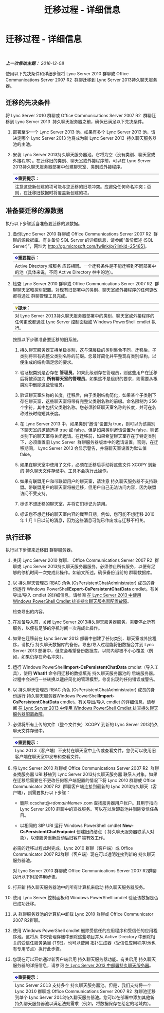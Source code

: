 ﻿---
title: 迁移过程 - 详细信息
TOCTitle: 迁移过程 - 详细信息
ms:assetid: ca7e352c-9bde-47d9-8273-5cf2fdfdfe7e
ms:mtpsurl: https://technet.microsoft.com/zh-cn/library/JJ205264(v=OCS.15)
ms:contentKeyID: 49314258
ms.date: 12/10/2016
mtps_version: v=OCS.15
ms.translationtype: HT
---

# 迁移过程 - 详细信息

 

_**上一次修改主题：** 2016-12-08_

使用以下先决条件和详细步骤将 Lync Server 2010 群聊或 Office Communications Server 2007 R2  群聊迁移到 Lync Server 2013持久聊天服务器。

## 迁移的先决条件

将 Lync Server 2010 群聊或 Office Communications Server 2007 R2  群聊迁移到 Lync Server 2013  持久聊天服务器之前，确保已满足以下先决条件。

1.  部署至少一个 Lync Server 2013 池。如果有多个 Lync Server 2013 池，请决定哪个 Lync Server 2013 池将成为新 Lync Server 2013  持久聊天服务器池的主池。

2.  安装 Lync Server 2013持久聊天服务器池。它将为空（没有类别、聊天室或外接程序）。在迁移旧的类别、聊天室或外接程序前，可以在 Lync Server 2013持久聊天服务器部署中创建聊天室、类别或外接程序。
    
    <table>
    <thead>
    <tr class="header">
    <th><img src="images/Gg398794.important(OCS.15).gif" title="important" alt="important" />重要提示：</th>
    </tr>
    </thead>
    <tbody>
    <tr class="odd">
    <td>注意这些新创建的项可能与您迁移的旧项冲突。应避免任何命名冲突；否则，在迁移旧数据时将覆盖新创建的项。</td>
    </tr>
    </tbody>
    </table>


## 准备要迁移的源数据

执行以下步骤适当准备要迁移的源数据。

1.  备份Lync Server 2010 群聊或 Office Communications Server 2007 R2  群聊的源数据库。有关备份 SQL Server 的详细信息，请参阅“备份概述 (SQL Server)”，网址为 <http://go.microsoft.com/fwlink/p/?linkid=254851>。
    
    <table>
    <thead>
    <tr class="header">
    <th><img src="images/Gg398794.important(OCS.15).gif" title="important" alt="important" />重要提示：</th>
    </tr>
    </thead>
    <tbody>
    <tr class="odd">
    <td>Active Directory 域服务 应该相同。一个迁移条件是不能迁移到不同部署中的池（具体来说，不同 Active Directory 林中的池）。</td>
    </tr>
    </tbody>
    </table>


2.  检查 Lync Server 2010 群聊或 Office Communications Server 2007 R2  群聊聊天室和类别配置。对现有旧部署中的类别、聊天室或外接程序的任何更改都将通过 群聊管理工具完成。
    
    <table>
    <thead>
    <tr class="header">
    <th><img src="images/Gg398094.tip(OCS.15).gif" title="tip" alt="tip" />提示：</th>
    </tr>
    </thead>
    <tbody>
    <tr class="odd">
    <td>对 Lync Server 2013持久聊天服务器部署中的类别、聊天室或外接程序的任何更改都通过 Lync Server 控制面板或 Windows PowerShell cmdlet 执行。</td>
    </tr>
    </tbody>
    </table>
    
    按照以下步骤准备要迁移的旧系统。
    
    1.  持久聊天服务器支持单级类别，这与深层级的类别集合不同。迁移后，子类别将带有完整父类别名称的前缀。您最好简化并平整现有类别结构，以便生成的结构满足您的要求。
    
    2.  验证根类别是否存在 **管理员**。如果此级别存在管理员，则这些用户在迁移后将被添加为 **所有聊天室的管理员**。如果这不是组织的要求，则需要从根类别中删除这些管理员。
    
    3.  验证聊天室名称的长度。迁移后，由于类别结构简化，如果某个子类别下存在聊天室，这些聊天室将带有完整父类别名称的前缀。命名限制为 256 个字符，其中包括父类别名称。您必须验证聊天室名称的长度，并可在名称过长时缩短其长度。
    
    4.  在 Lync Server 2013 中，如果类别“邀请”设置为 true，则可以为该类别下聊天室的邀请选择 true 或 false。但是如果类别邀请设置为 false，则该类别下的聊天室将关闭邀请。在迁移前，如果希望聊天室存在于特定类别下，必须重置旧 Lync Server  群聊服务器版本中的邀请设置。否则，在迁移期间， Lync Server 2013 会显示警告，并将聊天室设置为默认值 false。
    
    5.  如果在聊天室中使用了文件，必须在迁移后手动将这些文件 XCOPY 到新的 持久聊天文件存储中。工具不会执行此操作。
    
    6.  如果有联盟用户和带联盟用户的聊天室，请注意 持久聊天服务器不支持联盟。带联盟用户的聊天室将被迁移，但用户自己无法访问内容，因为联盟访问不受支持。
    
    7.  标识不想迁移的聊天室，并将它们标记为禁用。
    
    8.  标识您不想迁移的聊天室内容的截至日期。例如，您可能不想迁移 2010 年 1 月 1 日以前的消息，因为这些消息可能已作废或与迁移不相关。

## 执行迁移

执行以下步骤来迁移旧 群聊服务器。

1.  关闭 Lync Server 2010 群聊、 Office Communications Server 2007 R2  群聊或 Lync Server 2013持久聊天服务器服务。必须停止所有服务，以便有足够的停机时间一次完成此操作。如前文所述，确保备份当前的 群聊数据库。

2.  以 持久聊天管理员 RBAC 角色 (CsPersistentChatAdministrator) 成员的身份运行 Windows PowerShell**Export-CsPersistentChatData** cmdlet。有关导出/导入 cmdlet 的详细信息，请参阅 [在 Lync Server 2013 中使用 Windows PowerShell Cmdlet 排查持久聊天服务器配置故障](lync-server-2013-troubleshooting-persistent-chat-server-configuration-using-windows-powershell-cmdlets.md)。
    
    检查导出的内容。

3.  在准备导入前，关闭 Lync Server 2013持久聊天服务器服务。需要停止所有服务，以便有足够的停机时间一次完成此操作。

4.  如果在迁移前在 Lync Server 2013 部署中创建了任何类别、聊天室或外接程序，请执行 持久聊天数据库的备份。导出/导入过程能将旧数据合并到 Lync Server 2013 部署中，但您会希望备份数据库，以防内容被不小心覆盖（例如，如果仍存在命名冲突）。

5.  运行 Windows PowerShell**Import-CsPersistentChatData** cmdlet（导入工具），使用 **WhatIf** 命令用迁移的数据填充 持久聊天服务器池的 后端服务器。过程中会进行一些转换以适应简化的管理模型。修复出现的任何错误或警告。

6.  以 持久聊天管理员 RBAC 角色 (CsPersistentChatAdministrator) 成员的身份运行 持久聊天服务器Windows PowerShell**Import-CsPersistentChatData** cmdlet。有关导出/导入 cmdlet 的详细信息，请参阅 [在 Lync Server 2013 中使用 Windows PowerShell Cmdlet 排查持久聊天服务器配置故障](lync-server-2013-troubleshooting-persistent-chat-server-configuration-using-windows-powershell-cmdlets.md)。

7.  必须将所有上传的文件（整个文件夹）XCOPY 到新的 Lync Server 2013持久聊天文件存储中。
    
    <table>
    <thead>
    <tr class="header">
    <th><img src="images/Gg398794.important(OCS.15).gif" title="important" alt="important" />重要提示：</th>
    </tr>
    </thead>
    <tbody>
    <tr class="odd">
    <td>Lync 2013（客户端）不支持在聊天室中上传或查看文件。您仍可以使用旧客户端在聊天室中发布和查看文件。</td>
    </tr>
    </tbody>
    </table>


8.  将 Lync Server 2010 群聊或 Office Communications Server 2007 R2  群聊查找服务器 URI 移植到 Lync Server 2013持久聊天服务器 联系人对象。如果在迁移后需要在不更改任何客户端配置的情况下将 Lync 2010 群聊或 Office Communicator 2007 R2  群聊客户端连接到最新的 Lync 2013持久聊天（客户端），则需要执行以下步骤：
    
      - 删除 ocschat@*\<domainName\>*.com 查找服务器用户帐户。其用于指向 Lync Server 2010 群聊中的查找服务。可以在以后卸载池并删除受信任条目。
    
      - 以相同的 SIP URI 运行 Windows PowerShell cmdlet **New-CsPersistentChatEndpoint** 创建旧终结点（ 持久聊天服务器联系人对象），以便服务重新启动后旧客户端有效工作。
    
    必需的迁移过程此时完成。Lync 2010 群聊（客户端）或 Office Communicator 2007 R2群聊（客户端）现在可以透明连接到新的 持久聊天服务器池。
    
    对 Lync Server 2010 群聊或 Office Communications Server 2007 R2群聊执行以下附加停用步骤。

9.  打开新 持久聊天服务器池中的所有计算机来启动 持久聊天服务器服务。

10. 使用 Lync Server 控制面板和 Windows PowerShell cmdlet 验证该数据是否已成功迁移。

11. 从 群聊服务器池的计算机中卸载 Lync 2010 群聊或 Office Communicator 2007 R2群聊。

12. 使用 Windows PowerShell cmdlet 删除受信任的应用程序和受信任的应用程序池。这将从 中央管理存储中删除这些项目并从 Active Directory 中删除相关的受信任服务条目 (TSE)。也可以使用 拓扑生成器（受信任应用程序/池也有专用节点）执行此步骤。

13. 您现在可以开始通过新客户端启用 持久聊天服务器功能。有关启用 持久聊天服务器的详细信息，请参阅 [在 Lync Server 2013 中部署持久聊天服务器](lync-server-2013-deploying-persistent-chat-server.md)。
    
    <table>
    <thead>
    <tr class="header">
    <th><img src="images/Gg398794.important(OCS.15).gif" title="important" alt="important" />重要提示：</th>
    </tr>
    </thead>
    <tbody>
    <tr class="odd">
    <td>Lync Server 2013 支持多个 持久聊天服务器池。但是，我们支持将一个 Lync 2010 群聊或 Office Communications Server 2007 R2  群聊池迁移到单个 Lync Server 2013持久聊天服务器池。您可以在部署中添加其他新 持久聊天服务器池以满足法规需求（例如，将数据保存在给定的地域内）。</td>
    </tr>
    </tbody>
    </table>

